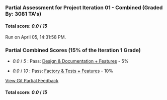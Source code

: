 ### Partial Assessment for Project Iteration 01 - Combined (Graded By: 3081 TA's)

#### Total score: _0.0_ / _15_

Run on April 05, 14:31:58 PM.


### Partial Combined Scores (15% of the Iteration 1 Grade)

+  _0.0_ / _5_ : Pass: [Design & Documentation + Features](Proj_01_DesignDoc_Assessment.md) - 5%



+  _0.0_ / _10_ : Pass: [Factory & Tests + Features](Proj_01_FactoryTests_Assessment.md) - 10%




[View Git Partial Feedback](Proj_01_GitPartial_Assessment.md)

#### Total score: _0.0_ / _15_

